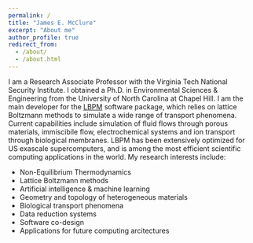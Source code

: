 ```yaml
---
permalink: /
title: "James E. McClure"
excerpt: "About me"
author_profile: true
redirect_from: 
  - /about/
  - /about.html
---
```


I am a Research Associate Professor with the Virginia Tech National Security Institute. I obtained a Ph.D. in Environmental Sciences & Engineering from the University of North Carolina at Chapel Hill. I am the main developer for the [LBPM](https://lbpm-sim.org/) software package, which relies on lattice Boltzmann methods to simulate a wide range of transport phenomena. Current capabilities include simulation of fluid flows through porous materials, immiscibile flow, electrochemical systems and ion transport through biological membranes. LBPM has been extensively optimized for US exascale supercomputers, and is among the most efficient scientific computing applications in the world. My research interests include:

 * Non-Equilibrium Thermodynamics
 * Lattice Boltzmann methods
 * Artificial intelligence & machine learning
 * Geometry and topology of heterogeneous materials
 * Biological transport phenomena 
 * Data reduction systems 
 * Software co-design
 * Applications for future computing arcitectures

